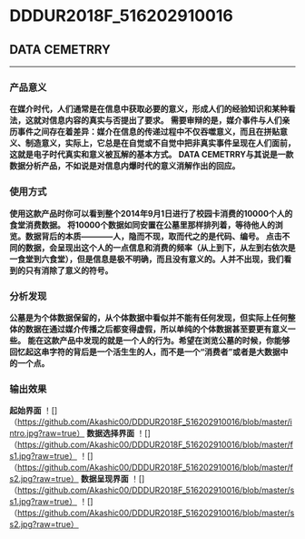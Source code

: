 # DDDUR2018F_516202910016
## DATA CEMETRRY
***
### 产品意义
**在媒介时代，人们通常是在信息中获取必要的意义，形成人们的经验知识和某种看法，这就对信息内容的真实与否提出了要求。**
**需要审辩的是，媒介事件与人们亲历事件之间存在着差异：媒介在信息的传递过程中不仅吞噬意义，而且在拼贴意义、制造意义，实际上，它总是在自觉或不自觉中把非真实事件呈现在人们面前，这就是电子时代真实和意义被瓦解的基本方式。**
**DATA CEMETRRY与其说是一款数据分析产品，不如说是对信息内爆时代的意义消解作出的回应。**
### 使用方式
**使用这款产品时你可以看到整个2014年9月1日进行了校园卡消费的10000个人的食堂消费数据。**
**将10000个数据如同安置在公墓里那样排列着，等待他人的浏览。数据背后的本质————人，隐而不现，取而代之的是代码、编号。**
**点击不同的数据，会呈现出这个人的一点信息和消费的频率（从上到下，从左到右依次是一食堂到六食堂），但是信息是极不明确，而且没有意义的。人并不出现，我们看到的只有消除了意义的符号。**
### 分析发现
**公墓是为个体数据保留的，从个体数据中看似并不能有任何发现，但实际上任何整体的数据在通过媒介传播之后都变得虚假，所以单纯的个体数据甚至要更有意义一些。**
**能在这款产品中发现的就是一个人的行为。希望在浏览公墓的时候，你能够回忆起这串字符的背后是一个活生生的人，而不是一个“消费者”或者是大数据中的一个点。**
### 输出效果
**起始界面**
！[]（https://github.com/Akashic00/DDDUR2018F_516202910016/blob/master/intro.jpg?raw=true）
**数据选择界面**
！[]（https://github.com/Akashic00/DDDUR2018F_516202910016/blob/master/fs1.jpg?raw=true）
！[]（https://github.com/Akashic00/DDDUR2018F_516202910016/blob/master/fs2.jpg?raw=true）
**数据呈现界面**
！[]（https://github.com/Akashic00/DDDUR2018F_516202910016/blob/master/ss1.jpg?raw=true）
！[]（https://github.com/Akashic00/DDDUR2018F_516202910016/blob/master/ss2.jpg?raw=true）
